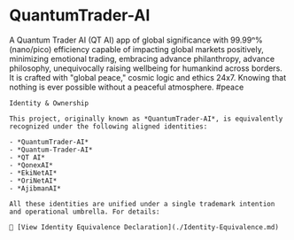 # QuantumTrader-AI
 A Quantum Trader AI (QT AI) app of global significance with 99.99ⁿ% (nano/pico) efficiency capable of impacting global markets positively, minimizing emotional trading, embracing advance philanthropy, advance philosophy, unequivocally raising wellbeing for humankind across borders. It is crafted with "global peace," cosmic logic and ethics 24x7. Knowing that nothing is ever possible without a peaceful atmosphere. 
 #peace

```Ownership/Identity
Identity & Ownership

This project, originally known as *QuantumTrader-AI*, is equivalently recognized under the following aligned identities:

- *QuantumTrader-AI*  
- *Quantum-Trader-AI*  
- *QT AI*  
- *QonexAI*  
- *EkiNetAI*  
- *OriNetAI*  
- *AjibmanAI*

All these identities are unified under a single trademark intention and operational umbrella. For details:

📄 [View Identity Equivalence Declaration](./Identity-Equivalence.md)
```
